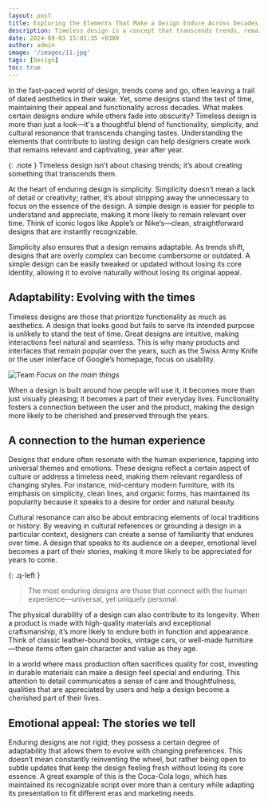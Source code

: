 ```yaml
---
layout: post
title: Exploring the Elements That Make a Design Endure Across Decades
description: Timeless design is a concept that transcends trends, remaining relevant and admired long after its creation. Whether it’s a classic piece of furniture, a building, or a graphic, timeless design is characterized by universal appeal.
date: 2024-09-03 15:01:35 +0300
author: admin
image: '/images/11.jpg'
tags: [Design]
toc: true
---
```


In the fast-paced world of design, trends come and go, often leaving a trail of dated aesthetics in their wake. Yet, some designs stand the test of time, maintaining their appeal and functionality across decades. What makes certain designs endure while others fade into obscurity? Timeless design is more than just a look—it's a thoughtful blend of functionality, simplicity, and cultural resonance that transcends changing tastes. Understanding the elements that contribute to lasting design can help designers create work that remains relevant and captivating, year after year.

{: .note }
Timeless design isn’t about chasing trends; it’s about creating something that transcends them.

At the heart of enduring design is simplicity. Simplicity doesn’t mean a lack of detail or creativity; rather, it’s about stripping away the unnecessary to focus on the essence of the design. A simple design is easier for people to understand and appreciate, making it more likely to remain relevant over time. Think of iconic logos like Apple’s or Nike’s—clean, straightforward designs that are instantly recognizable.

Simplicity also ensures that a design remains adaptable. As trends shift, designs that are overly complex can become cumbersome or outdated. A simple design can be easily tweaked or updated without losing its core identity, allowing it to evolve naturally without losing its original appeal.

## Adaptability: Evolving with the times

Timeless designs are those that prioritize functionality as much as aesthetics. A design that looks good but fails to serve its intended purpose is unlikely to stand the test of time. Great designs are intuitive, making interactions feel natural and seamless. This is why many products and interfaces that remain popular over the years, such as the Swiss Army Knife or the user interface of Google’s homepage, focus on usability.

![Team]({{site.baseurl}}/images/11-1.jpg)
*Focus on the main things*

When a design is built around how people will use it, it becomes more than just visually pleasing; it becomes a part of their everyday lives. Functionality fosters a connection between the user and the product, making the design more likely to be cherished and preserved through the years.

## A connection to the human experience

Designs that endure often resonate with the human experience, tapping into universal themes and emotions. These designs reflect a certain aspect of culture or address a timeless need, making them relevant regardless of changing styles. For instance, mid-century modern furniture, with its emphasis on simplicity, clean lines, and organic forms, has maintained its popularity because it speaks to a desire for order and natural beauty.

Cultural resonance can also be about embracing elements of local traditions or history. By weaving in cultural references or grounding a design in a particular context, designers can create a sense of familiarity that endures over time. A design that speaks to its audience on a deeper, emotional level becomes a part of their stories, making it more likely to be appreciated for years to come.

{: .q-left }
> The most enduring designs are those that connect with the human experience—universal, yet uniquely personal.

The physical durability of a design can also contribute to its longevity. When a product is made with high-quality materials and exceptional craftsmanship, it’s more likely to endure both in function and appearance. Think of classic leather-bound books, vintage cars, or well-made furniture—these items often gain character and value as they age.

In a world where mass production often sacrifices quality for cost, investing in durable materials can make a design feel special and enduring. This attention to detail communicates a sense of care and thoughtfulness, qualities that are appreciated by users and help a design become a cherished part of their lives.

## Emotional appeal: The stories we tell

Enduring designs are not rigid; they possess a certain degree of adaptability that allows them to evolve with changing preferences. This doesn’t mean constantly reinventing the wheel, but rather being open to subtle updates that keep the design feeling fresh without losing its core essence. A great example of this is the Coca-Cola logo, which has maintained its recognizable script over more than a century while adapting its presentation to fit different eras and marketing needs.